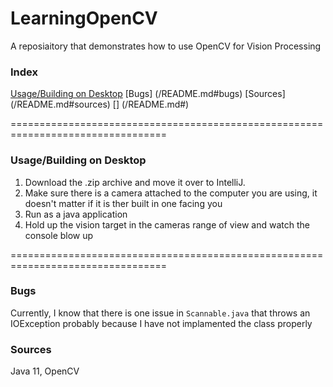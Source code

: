 # LearningOpenCV
A reposiaitory that demonstrates how to use OpenCV for Vision Processing

### Index

[Usage/Building on Desktop](/README.md#usagebuilding-on-desktop)
[Bugs] (/README.md#bugs)
[Sources] (/README.md#sources)
[] (/README.md#)


=================================================================================
### Usage/Building on Desktop
1. Download the .zip archive and move it over to IntelliJ.
2. Make sure there is a camera attached to the computer you are using, it doesn't matter if it is ther built in one facing you
3. Run as a java application
4. Hold up the vision target in the cameras range of view and watch the console blow up

=================================================================================

### Bugs
Currently, I know that there is one issue in `Scannable.java` that throws an IOException probably because I have not implamented the class properly

### Sources
Java 11, OpenCV
